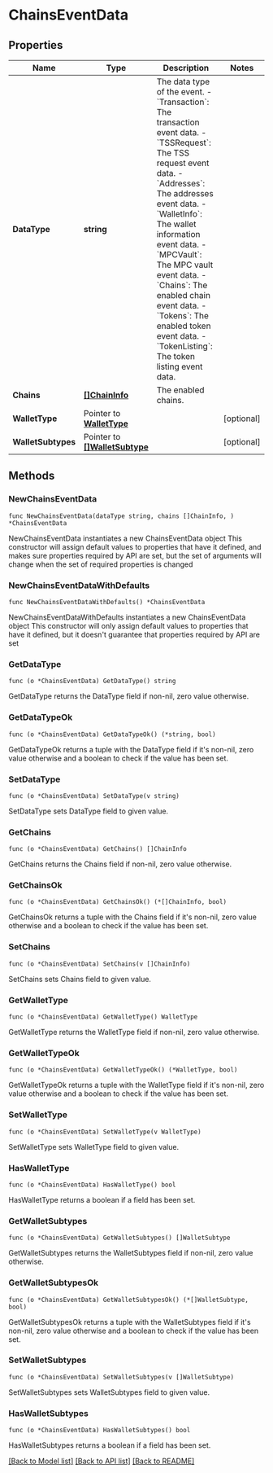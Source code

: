 # ChainsEventData

## Properties

Name | Type | Description | Notes
------------ | ------------- | ------------- | -------------
**DataType** | **string** |  The data type of the event. - &#x60;Transaction&#x60;: The transaction event data. - &#x60;TSSRequest&#x60;: The TSS request event data. - &#x60;Addresses&#x60;: The addresses event data. - &#x60;WalletInfo&#x60;: The wallet information event data. - &#x60;MPCVault&#x60;: The MPC vault event data. - &#x60;Chains&#x60;: The enabled chain event data. - &#x60;Tokens&#x60;: The enabled token event data. - &#x60;TokenListing&#x60;: The token listing event data. | 
**Chains** | [**[]ChainInfo**](ChainInfo.md) | The enabled chains. | 
**WalletType** | Pointer to [**WalletType**](WalletType.md) |  | [optional] 
**WalletSubtypes** | Pointer to [**[]WalletSubtype**](WalletSubtype.md) |  | [optional] 

## Methods

### NewChainsEventData

`func NewChainsEventData(dataType string, chains []ChainInfo, ) *ChainsEventData`

NewChainsEventData instantiates a new ChainsEventData object
This constructor will assign default values to properties that have it defined,
and makes sure properties required by API are set, but the set of arguments
will change when the set of required properties is changed

### NewChainsEventDataWithDefaults

`func NewChainsEventDataWithDefaults() *ChainsEventData`

NewChainsEventDataWithDefaults instantiates a new ChainsEventData object
This constructor will only assign default values to properties that have it defined,
but it doesn't guarantee that properties required by API are set

### GetDataType

`func (o *ChainsEventData) GetDataType() string`

GetDataType returns the DataType field if non-nil, zero value otherwise.

### GetDataTypeOk

`func (o *ChainsEventData) GetDataTypeOk() (*string, bool)`

GetDataTypeOk returns a tuple with the DataType field if it's non-nil, zero value otherwise
and a boolean to check if the value has been set.

### SetDataType

`func (o *ChainsEventData) SetDataType(v string)`

SetDataType sets DataType field to given value.


### GetChains

`func (o *ChainsEventData) GetChains() []ChainInfo`

GetChains returns the Chains field if non-nil, zero value otherwise.

### GetChainsOk

`func (o *ChainsEventData) GetChainsOk() (*[]ChainInfo, bool)`

GetChainsOk returns a tuple with the Chains field if it's non-nil, zero value otherwise
and a boolean to check if the value has been set.

### SetChains

`func (o *ChainsEventData) SetChains(v []ChainInfo)`

SetChains sets Chains field to given value.


### GetWalletType

`func (o *ChainsEventData) GetWalletType() WalletType`

GetWalletType returns the WalletType field if non-nil, zero value otherwise.

### GetWalletTypeOk

`func (o *ChainsEventData) GetWalletTypeOk() (*WalletType, bool)`

GetWalletTypeOk returns a tuple with the WalletType field if it's non-nil, zero value otherwise
and a boolean to check if the value has been set.

### SetWalletType

`func (o *ChainsEventData) SetWalletType(v WalletType)`

SetWalletType sets WalletType field to given value.

### HasWalletType

`func (o *ChainsEventData) HasWalletType() bool`

HasWalletType returns a boolean if a field has been set.

### GetWalletSubtypes

`func (o *ChainsEventData) GetWalletSubtypes() []WalletSubtype`

GetWalletSubtypes returns the WalletSubtypes field if non-nil, zero value otherwise.

### GetWalletSubtypesOk

`func (o *ChainsEventData) GetWalletSubtypesOk() (*[]WalletSubtype, bool)`

GetWalletSubtypesOk returns a tuple with the WalletSubtypes field if it's non-nil, zero value otherwise
and a boolean to check if the value has been set.

### SetWalletSubtypes

`func (o *ChainsEventData) SetWalletSubtypes(v []WalletSubtype)`

SetWalletSubtypes sets WalletSubtypes field to given value.

### HasWalletSubtypes

`func (o *ChainsEventData) HasWalletSubtypes() bool`

HasWalletSubtypes returns a boolean if a field has been set.


[[Back to Model list]](../README.md#documentation-for-models) [[Back to API list]](../README.md#documentation-for-api-endpoints) [[Back to README]](../README.md)


